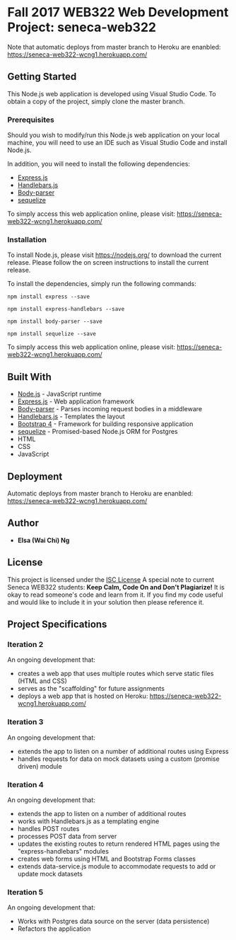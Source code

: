 # Fall 2017 WEB322 Web Development Project: seneca-web322

Note that automatic deploys from master branch to Heroku are enanbled: https://seneca-web322-wcng1.herokuapp.com/

## Getting Started
This Node.js web application is developed using Visual Studio Code. To obtain a copy of the project, simply clone the master branch. 

### Prerequisites
Should you wish to modify/run this Node.js web application on your local machine, you will need to use an IDE such as Visual Studio Code and install Node.js. 

In addition, you will need to install the following dependencies:
* [Express.js](https://expressjs.com/)
* [Handlebars.js](http://handlebarsjs.com/)
* [Body-parser](https://www.npmjs.com/package/body-parser)
* [sequelize](https://www.npmjs.com/package/sequelize)

To simply access this web application online, please visit: https://seneca-web322-wcng1.herokuapp.com/

### Installation
To install Node.js, please visit https://nodejs.org/ to download the current release. Please follow the on screen instructions to install the current release. 

To install the dependencies, simply run the following commands:
```
npm install express --save
```
```
npm install express-handlebars --save
```
```
npm install body-parser --save
```
```
npm install sequelize --save
```

To simply access this web application online, please visit: https://seneca-web322-wcng1.herokuapp.com/

## Built With
* [Node.js](https://nodejs.org/) - JavaScript runtime
* [Express.js](https://expressjs.com/) - Web application framework
* [Body-parser](https://www.npmjs.com/package/body-parser) - Parses incoming request bodies in a middleware
* [Handlebars.js](http://handlebarsjs.com/) - Templates the layout
* [Bootstrap 4](https://v4-alpha.getbootstrap.com/) - Framework for building responsive application
* [sequelize](http://docs.sequelizejs.com/) - Promised-based Node.js ORM for Postgres
* HTML
* CSS
* JavaScript

## Deployment
Automatic deploys from master branch to Heroku are enanbled: https://seneca-web322-wcng1.herokuapp.com/

## Author
* **Elsa (Wai Chi) Ng**

## License
This project is licensed under the [ISC License](https://www.isc.org/downloads/software-support-policy/isc-license/)
A special note to current Seneca WEB322 students:
**Keep Calm, Code On and Don't Plagiarize!**
It is okay to read someone's code and learn from it. If you find my code useful and would like to include it in your solution then please reference it.

## Project Specifications
### Iteration 2
An ongoing development that:
* creates a web app that uses multiple routes which serve static files (HTML and CSS)
* serves as the "scaffolding" for future assignments
* deploys a web app that is hosted on Heroku: https://seneca-web322-wcng1.herokuapp.com/

### Iteration 3
An ongoing development that:
* extends the app to listen on a number of additional routes using Express
* handles requests for data on mock datasets using a custom (promise driven) module

### Iteration 4
An ongoing development that:
* extends the app to listen on a number of additional routes
* works with Handlebars.js as a templating engine
* handles POST routes
* processes POST data from server
* updates the existing routes to return rendered HTML pages using the "express-handlebars" modules
* creates web forms using HTML and Bootstrap Forms classes
* extends data-service.js module to accommodate requests to add or update mock datasets

### Iteration 5
An ongoing development that:
* Works with Postgres data source on the server (data persistence)
* Refactors the application